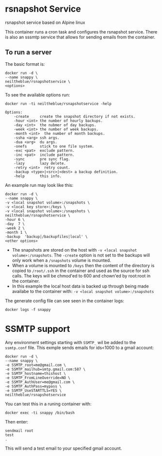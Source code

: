 # rsnapshot Service

rsnapshot service based on Alpine linux

This container runs a cron task and configures the rsnapshot service. There is also an sssmtp service that allows for sending emails from the container.

## To run a server

The basic format is:

```
docker run -d \
--name snappy \
neiltheblue/rsnapshotservice \
<options>
```

To see the available options run:

```
docker run -ti neiltheblue/rsnapshotservice -help
```

```
Options:
    -create     create the snapshot directory if not exists.
    -hour <int> the number of hourly backups.
    -day <int>  the nubmer of day backups.
    -week <int> the number of week backups.
    -month <int>  the number of month backups.
    -ssha <arg> ssh args.
    -dua <arg>  du args.
    -onefs      stick to one file system.
    -exc <pat>  exclude pattern.
    -inc <pat>  include pattern.
    -sync       pre sync flag.
    -lazy       lazy delete.
    -retry <int>  retry count.
    -backup <type>|<src>|<dest> a backup definition.
    -help       this info.

```


An example run may look like this:

```
docker run -d \
--name snappy \
-v <local snapshot volume>:/snapshots \
-v <local key store>:/keys \
-v <local snapshot volume>:/snapshots \
neiltheblue/rsnapshotservice \
-hour 6 \
-day  7 \
-week 2 \
-month 1 \
-backup  'backup|/backupfiles|local' \
<other options>
```

* The snapshots are stored on the host with `-v <local snapshot volume>:/snapshots`. The `-create` option is not set to the backups will only work when a `/snapshots` volume is mounted. 
* When a volume is mounted to `/keys` then the content of the directory is copied to `/root/.ssh` in the container and used as the source for ssh calls. The keys will be chmod'ed to 600 and chown'ed by root:root in the container.
* In this example the local host data is backed up through being made availabe to the container with: `-v <local snapshot volume>:/snapshots`

The generate config file can see seen in the container logs:

`
docker logs -f snappy
`

# SSMTP support

Any environment settings starting with `SSMTP_` wil be added to the `ssmtp.conf` file. This exmple sends emails for ids<1000 to a gmail account:

```
docker run -d \
--name snappy \
-e SSMTP_root=me@gmail.com \
-e SSMTP_mailhub=smtp.gmail.com:587 \
-e SSMTP_hostname=thishost \
-e SSMTP_FromLineOverride=NO \
-e SSMTP_AuthUser=me@gmail.com \
-e SSMTP_AuthPass=mypass \
-e SSMTP_UseSTARTTLS=YES \
neiltheblue/rsnapshotservice
```

You can test this in a runing container with:

```
docker exec -ti snappy /bin/bash
```

Then enter:

```
sendmail root
test
.

```

This will send a test email to your specified gmail account.
